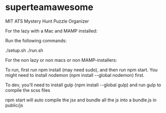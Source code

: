 # superteamawesome
MIT ATS Mystery Hunt Puzzle Organizer

For the lazy with a Mac and MAMP installed:

Run the following commands:

./setup.sh
./run.sh


For the non lazy or non macs or non MAMP-installers:

To run, first run npm install (may need sudo), and then run npm start.
You might need to install nodemon (npm install --global nodemon) first.

To dev, you'll need to install gulp (npm install --global gulp) and run gulp to compile the scss files

npm start will auto compile the jsx and bundle all the js into a bundle.js in public/js
